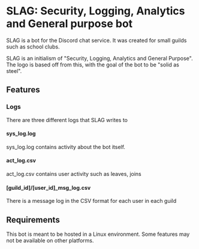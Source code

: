 # SLAG: Security, Logging, Analytics and General purpose bot

SLAG is a bot for the Discord chat service. It was created for small guilds such as school clubs.

SLAG is an initialism of "Security, Logging, Analytics and General Purpose". The logo is based off from this, with the goal of the bot to be "solid as steel".

## Features

### Logs
There are three different logs that SLAG writes to

#### sys_log.log
sys_log.log contains activity about the bot itself.

#### act_log.csv
act_log.csv contains user activity such as leaves, joins

#### [guild_id]/[user_id]_msg_log.csv
There is a message log in the CSV format for each user in each guild

## Requirements
This bot is meant to be hosted in a Linux environment. Some features may not be available on other platforms.
